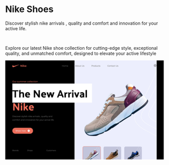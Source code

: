 <h1>Nike Shoes</h1>

<p>Discover stylish nike arrivals , quality and comfort and innovation for your active life.</p>
<br>
<p>Explore our latest Nike shoe collection for cutting-edge style, exceptional quality, and unmatched comfort, designed to elevate your active lifestyle</p>

<img src="./src/assets/images/cover.jpeg">